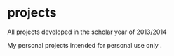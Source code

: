 projects
========

All projects developed in the scholar year of 2013/2014


My personal projects intended for personal use only .
